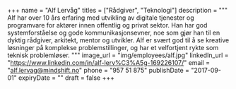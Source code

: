 +++
name = "Alf Lervåg"
titles = ["Rådgiver", "Teknologi"]
description = """
Alf har over 10 års erfaring med utvikling av digitale tjenester og programvare
for aktører innen offentlig og privat sektor. Han har god systemforståelse og
gode kommunikasjonsevner, noe som gjør han til en dyktig rådgiver, arkitekt,
mentor og utvikler. Alf er svært god til å se kreative løsninger på komplekse
problemstillinger, og har et velfortjent rykte som teknisk problemløser.
"""
image_url = "img/employees/alf.jpg"
linkedIn_url = "https://www.linkedin.com/in/alf-lerv%C3%A5g-169226107/"
email = "alf.lervag@mindshift.no"
phone = "957 51 875"
publishDate = "2017-09-01"
expiryDate = ""
draft = false
+++


